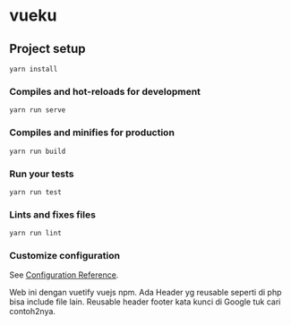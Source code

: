 # vueku

## Project setup
```
yarn install
```

### Compiles and hot-reloads for development
```
yarn run serve
```

### Compiles and minifies for production
```
yarn run build
```

### Run your tests
```
yarn run test
```

### Lints and fixes files
```
yarn run lint
```

### Customize configuration
See [Configuration Reference](https://cli.vuejs.org/config/).


Web ini dengan vuetify vuejs npm.
Ada Header yg reusable seperti di php bisa include file lain.
Reusable header footer kata kunci di Google tuk cari contoh2nya.
